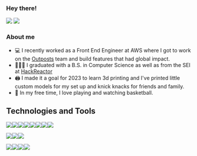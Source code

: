 ### Hey there!

<a href="https://www.linkedin.com/in/jinhoo-bong/" target="_blank"><img src="https://img.shields.io/badge/LinkedIn-0077B5?style=for-the-badge&logo=linkedin&logoColor=white"/></a> <a href="mailto:jinhoobong@gmail.com" target="_blank"><img src="https://img.shields.io/badge/Gmail-D14836?style=for-the-badge&logo=gmail&logoColor=white"/></a>

### About me

- 💻 I recently worked as a Front End Engineer at AWS where I got to work on the [Outposts](https://aws.amazon.com/outposts/) team and build features that had global impact.
- 👨🏻‍🎓 I graduated with a B.S. in Computer Science as well as from the SEI at [HackReactor](https://www.hackreactor.com/coding-bootcamp?utm_source=Google&utm_medium=cpc&utm_term=hackreactor&utm_campaign=HR_Brand_Keywords_NAT&gclid=Cj0KCQjws4aKBhDPARIsAIWH0JXRMY6MnTo61BKLmNlyDe_VMNpYgTohnODZtar3n_YNZE0nA-bOIEsaAr4qEALw_wcB)
- 🖨️ I made it a goal for 2023 to learn 3d printing and I've printed little custom models for my set up and knick knacks for friends and family.
- 🏀 In my free time, I love playing and watching basketball.

## Technologies and Tools

<!-- ### Frontend -->
<p style="display: flex">
<img src="https://img.shields.io/badge/React-20232A?style=for-the-badge&logo=react&logoColor=61DAFB"/>
<img src="https://img.shields.io/badge/TypeScript-007ACC?style=for-the-badge&logo=typescript&logoColor=white"/>
<img src="https://img.shields.io/badge/JavaScript-323330?style=for-the-badge&logo=javascript&logoColor=F7DF1E"/>
<img src="https://img.shields.io/badge/Node.js-339933?style=for-the-badge&logo=nodedotjs&logoColor=white"/>
<img src="https://img.shields.io/badge/next%20js-000000?style=for-the-badge&logo=nextdotjs&logoColor=white
"/>
<img src="https://img.shields.io/badge/HTML5-E34F26?style=for-the-badge&logo=html5&logoColor=white"/>
<img src="https://img.shields.io/badge/CSS3-1572B6?style=for-the-badge&logo=css3&logoColor=white"/>
<img src="https://img.shields.io/badge/axios-671ddf?&style=for-the-badge&logo=axios&logoColor=white"/>
</p>

<!-- ### Backend -->
<!-- <p style="display: flex">
<img src="https://img.shields.io/badge/Express.js-000000?style=for-the-badge&logo=express&logoColor=white"/>
</p> -->

<!-- #### Databases -->
<p style="display: flex">
<img src="https://img.shields.io/badge/MySQL-00000F?style=for-the-badge&logo=mysql&logoColor=white"/>
<img src="https://img.shields.io/badge/PostgreSQL-316192?style=for-the-badge&logo=postgresql&logoColor=white"/>
<img src="https://img.shields.io/badge/MongoDB-4EA94B?style=for-the-badge&logo=mongodb&logoColor=white"/>
</p>

<!-- #### Dev Environment -->
<p style="display: flex">
<img src="https://img.shields.io/badge/Amazon_AWS-FF9900?style=for-the-badge&logo=amazonaws&logoColor=white"/>
<img src="https://img.shields.io/badge/Google_Cloud-4285F4?style=for-the-badge&logo=google-cloud&logoColor=white"/>
<img src="https://img.shields.io/badge/Git-F05032?style=for-the-badge&logo=git&logoColor=white"/>
<img src="https://img.shields.io/badge/Visual_Studio_Code-0078D4?style=for-the-badge&logo=visual%20studio%20code&logoColor=white"/>
</p>


<!-- Badges/Shields came from https://github.com/alexandresanlim/Badges4-README.md-Profile#-social- -->

<!--
**JinhooBong/JinhooBong** is a ✨ _special_ ✨ repository because its `README.md` (this file) appears on your GitHub profile.

Here are some ideas to get you started:

- 🔭 I’m currently working on ...
- 🌱 I’m currently learning ...
- 👯 I’m looking to collaborate on ...
- 🤔 I’m looking for help with ...
- 💬 Ask me about ...
- 📫 How to reach me: ...
- 😄 Pronouns: ...
- ⚡ Fun fact: ...
-->
